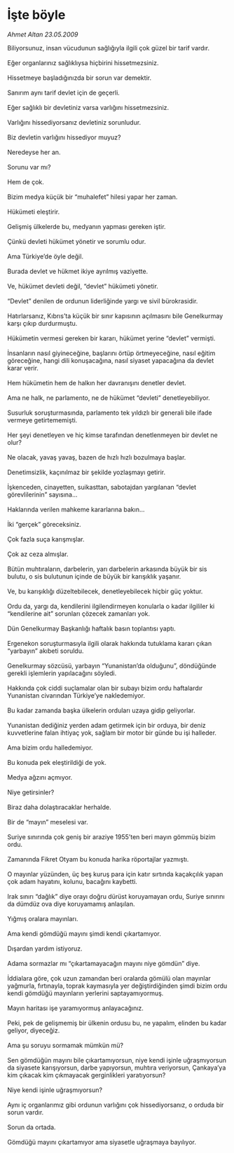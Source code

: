 # İşte böyle

*Ahmet Altan 23.05.2009*

<div class="taraf_structure_2col_1zq">
<div class="margen_n">



 <p>Biliyorsunuz, insan vücudunun sağlığıyla ilgili çok güzel bir tarif vardır. <br/><br/>Eğer organlarınız sağlıklıysa hiçbirini hissetmezsiniz. <br/><br/>Hissetmeye başladığınızda bir sorun var demektir. <br/><br/>Sanırım aynı tarif devlet için de geçerli. <br/><br/>Eğer sağlıklı bir devletiniz varsa varlığını hissetmezsiniz. <br/><br/>Varlığını hissediyorsanız devletiniz sorunludur. <br/><br/>Biz devletin varlığını hissediyor muyuz? <br/><br/>Neredeyse her an. <br/><br/>Sorunu var mı? <br/><br/>Hem de çok. <br/><br/>Bizim medya küçük bir “muhalefet” hilesi yapar her zaman. <br/><br/>Hükümeti eleştirir. <br/><br/>Gelişmiş ülkelerde bu, medyanın yapması gereken iştir. <br/><br/>Çünkü devleti hükümet yönetir ve sorumlu odur. <br/><br/>Ama Türkiye’de öyle değil. <br/><br/>Burada devlet ve hükmet ikiye ayrılmış vaziyette. <br/><br/>Ve, hükümet devleti değil, “devlet” hükümeti yönetir. <br/><br/>“Devlet” denilen de ordunun liderliğinde yargı ve sivil bürokrasidir. <br/><br/>Hatırlarsanız, Kıbrıs’ta küçük bir sınır kapısının açılmasını bile Genelkurmay karşı çıkıp durdurmuştu. <br/><br/>Hükümetin vermesi gereken bir kararı, hükümet yerine “devlet” vermişti. <br/><br/>İnsanların nasıl giyineceğine, başlarını örtüp örtmeyeceğine, nasıl eğitim göreceğine, hangi dili konuşacağına, nasıl siyaset yapacağına da devlet karar verir. <br/><br/>Hem hükümetin hem de halkın her davranışını denetler devlet. <br/><br/>Ama ne halk, ne parlamento, ne de hükümet “devleti” denetleyebiliyor. <br/><br/>Susurluk soruşturmasında, parlamento tek yıldızlı bir generali bile ifade vermeye getirtememişti. <br/><br/>Her şeyi denetleyen ve hiç kimse tarafından denetlenmeyen bir devlet ne olur? <br/><br/>Ne olacak, yavaş yavaş, bazen de hızlı hızlı bozulmaya başlar. <br/><br/>Denetimsizlik, kaçınılmaz bir şekilde yozlaşmayı getirir. <br/><br/>İşkenceden, cinayetten, suikasttan, sabotajdan yargılanan “devlet görevlilerinin” sayısına... <br/><br/>Haklarında verilen mahkeme kararlarına bakın... <br/><br/>İki “gerçek” göreceksiniz. <br/><br/>Çok fazla suça karışmışlar. <br/><br/>Çok az ceza almışlar. <br/><br/>Bütün muhtıraların, darbelerin, yarı darbelerin arkasında büyük bir sis bulutu, o sis bulutunun içinde de büyük bir karışıklık yaşanır. <br/><br/>Ve, bu karışıklığı düzeltebilecek, denetleyebilecek hiçbir güç yoktur. <br/><br/>Ordu da, yargı da, kendilerini ilgilendirmeyen konularla o kadar ilgililer ki “kendilerine ait” sorunları çözecek zamanları yok. <br/><br/>Dün Genelkurmay Başkanlığı haftalık basın toplantısı yaptı. <br/><br/>Ergenekon soruşturmasıyla ilgili olarak hakkında tutuklama kararı çıkan “yarbayın” akıbeti soruldu. <br/><br/>Genelkurmay sözcüsü, yarbayın “Yunanistan’da olduğunu”, döndüğünde gerekli işlemlerin yapılacağını söyledi. <br/><br/>Hakkında çok ciddi suçlamalar olan bir subayı bizim ordu haftalardır Yunanistan civarından Türkiye’ye nakledemiyor. <br/><br/>Bu kadar zamanda başka ülkelerin orduları uzaya gidip geliyorlar. <br/><br/>Yunanistan dediğiniz yerden adam getirmek için bir orduya, bir deniz kuvvetlerine falan ihtiyaç yok, sağlam bir motor bir günde bu işi halleder. <br/><br/>Ama bizim ordu halledemiyor. <br/><br/>Bu konuda pek eleştirildiği de yok. <br/><br/>Medya ağzını açmıyor. <br/><br/>Niye getirsinler? <br/><br/>Biraz daha dolaştıracaklar herhalde. <br/><br/>Bir de “mayın” meselesi var. <br/><br/>Suriye sınırında çok geniş bir araziye 1955’ten beri mayın gömmüş bizim ordu. <br/><br/>Zamanında Fikret Otyam bu konuda harika röportajlar yazmıştı. <br/><br/>O mayınlar yüzünden, üç beş kuruş para için katır sırtında kaçakçılık yapan çok adam hayatını, kolunu, bacağını kaybetti. <br/><br/>Irak sınırı “dağlık” diye orayı doğru dürüst koruyamayan ordu, Suriye sınırını da dümdüz ova diye koruyamamış anlaşılan. <br/><br/>Yığmış oralara mayınları. <br/><br/>Ama kendi gömdüğü mayını şimdi kendi çıkartamıyor. <br/><br/>Dışardan yardım istiyoruz. <br/><br/>Adama sormazlar mı “çıkartamayacağın mayını niye gömdün” diye. <br/><br/>İddialara göre, çok uzun zamandan beri oralarda gömülü olan mayınlar yağmurla, fırtınayla, toprak kaymasıyla yer değiştirdiğinden şimdi bizim ordu kendi gömdüğü mayınların yerlerini saptayamıyormuş. <br/><br/>Mayın haritası işe yaramıyormuş anlayacağınız. <br/><br/>Peki, pek de gelişmemiş bir ülkenin ordusu bu, ne yapalım, elinden bu kadar geliyor, diyeceğiz. <br/><br/>Ama şu soruyu sormamak mümkün mü? <br/><br/>Sen gömdüğün mayını bile çıkartamıyorsun, niye kendi işinle uğraşmıyorsun da siyasete karışıyorsun, darbe yapıyorsun, muhtıra veriyorsun, Çankaya’ya kim çıkacak kim çıkmayacak gerginlikleri yaratıyorsun? <br/><br/>Niye kendi işinle uğraşmıyorsun? <br/><br/>Aynı iç organlarımız gibi ordunun varlığını çok hissediyorsanız, o orduda bir sorun vardır. <br/><br/>Sorun da ortada. <br/><br/>Gömdüğü mayını çıkartamıyor ama siyasetle uğraşmaya bayılıyor.</p>
<br/>
<br/>
<br/>



<br/>


<div id="taraf_not">
</div>

</div>


</div>
